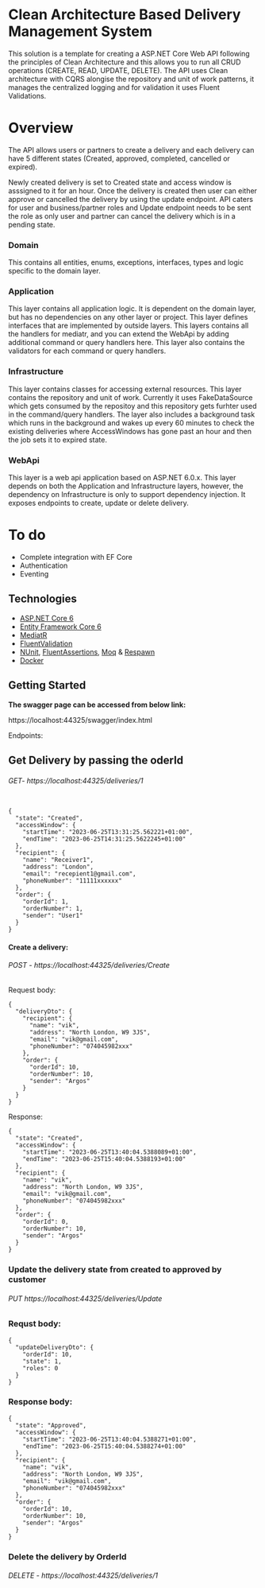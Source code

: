 # Clean Architecture Based Delivery Management System

This solution is a template for creating a ASP.NET Core Web API following the principles of Clean Architecture and this allows you to run all CRUD operations (CREATE, READ, UPDATE, DELETE). The API uses Clean architecture with CQRS alongise the repository and unit of work patterns, it manages the centralized logging and for validation it uses Fluent Validations.

# Overview

The API allows users or partners to create a delivery and each delivery can have 5 different states (Created, approved, completed, cancelled or expired).

Newly created delivery is set to Created state and access window is asssigned to it for an hour. Once the delivery is created then user can either approve or cancelled the delivery by using the update endpoint. API caters for user and business/partner roles and Update endpoint needs to be sent the role as only user and partner can cancel the delivery which is in a pending state.


### Domain

This contains all entities, enums, exceptions, interfaces, types and logic specific to the domain layer.

### Application

This layer contains all application logic. It is dependent on the domain layer, but has no dependencies on any other layer or project. This layer defines interfaces that are implemented by outside layers. This layers contains all the handlers for mediatr, and you can extend the WebApi by adding additional command or query handlers here. This layer also contains the validators for each command or query handlers.

### Infrastructure

This layer contains classes for accessing external resources. This layer contains the repository and unit of work. Currently it uses FakeDataSource which gets consumed by the repositoy and this repository gets furhter used in the command/query handlers. The layer also includes a background task which runs in the background and wakes up every 60 minutes to check the existing deliveries where AccessWindows has gone past an hour and then the job sets it to expired state.

### WebApi

This layer is a web api application based on ASP.NET 6.0.x. This layer depends on both the Application and Infrastructure layers, however, the dependency on Infrastructure is only to support dependency injection. It exposes endpoints to create, update or delete delivery.


# To do
- Complete integration with EF Core
- Authentication
- Eventing

## Technologies
* [ASP.NET Core 6](https://docs.microsoft.com/en-us/aspnet/core/introduction-to-aspnet-core?view=aspnetcore-6.0)
* [Entity Framework Core 6](https://docs.microsoft.com/en-us/ef/core/)
* [MediatR](https://github.com/jbogard/MediatR)
* [FluentValidation](https://fluentvalidation.net/)
* [NUnit](https://nunit.org/), [FluentAssertions](https://fluentassertions.com/), [Moq](https://github.com/moq) & [Respawn](https://github.com/jbogard/Respawn)
* [Docker](https://www.docker.com/)

## Getting Started

**The swagger page can be accessed from below link:**

https://localhost:44325/swagger/index.html

Endpoints:

## Get Delivery by passing the oderId

###### GET- https://localhost:44325/deliveries/1

```

{
  "state": "Created",
  "accessWindow": {
    "startTime": "2023-06-25T13:31:25.562221+01:00",
    "endTime": "2023-06-25T14:31:25.5622245+01:00"
  },
  "recipient": {
    "name": "Receiver1",
    "address": "London",
    "email": "recepient1@gmail.com",
    "phoneNumber": "11111xxxxxx"
  },
  "order": {
    "orderId": 1,
    "orderNumber": 1,
    "sender": "User1"
  }
}
```
#### Create a delivery:

###### POST - https://localhost:44325/deliveries/Create

Request body:

```
{
  "deliveryDto": {
    "recipient": {
      "name": "vik",
      "address": "North London, W9 3JS",
      "email": "vik@gmail.com",
      "phoneNumber": "074045982xxx"
    },
    "order": {
      "orderId": 10,
      "orderNumber": 10,
      "sender": "Argos"
    }
  }
}
```

Response:
```
{
  "state": "Created",
  "accessWindow": {
    "startTime": "2023-06-25T13:40:04.5388089+01:00",
    "endTime": "2023-06-25T15:40:04.5388193+01:00"
  },
  "recipient": {
    "name": "vik",
    "address": "North London, W9 3JS",
    "email": "vik@gmail.com",
    "phoneNumber": "074045982xxx"
  },
  "order": {
    "orderId": 0,
    "orderNumber": 10,
    "sender": "Argos"
  }
}
```
### Update the delivery state from created to approved by customer

######  PUT https://localhost:44325/deliveries/Update

### Requst body:

```
{
  "updateDeliveryDto": {
    "orderId": 10,
    "state": 1,
    "roles": 0
  }
}
```

### Response body:

```
{
  "state": "Approved",
  "accessWindow": {
    "startTime": "2023-06-25T13:40:04.5388271+01:00",
    "endTime": "2023-06-25T15:40:04.5388274+01:00"
  },
  "recipient": {
    "name": "vik",
    "address": "North London, W9 3JS",
    "email": "vik@gmail.com",
    "phoneNumber": "074045982xxx"
  },
  "order": {
    "orderId": 10,
    "orderNumber": 10,
    "sender": "Argos"
  }
}
```

### Delete the delivery by OrderId

###### DELETE - https://localhost:44325/deliveries/1

